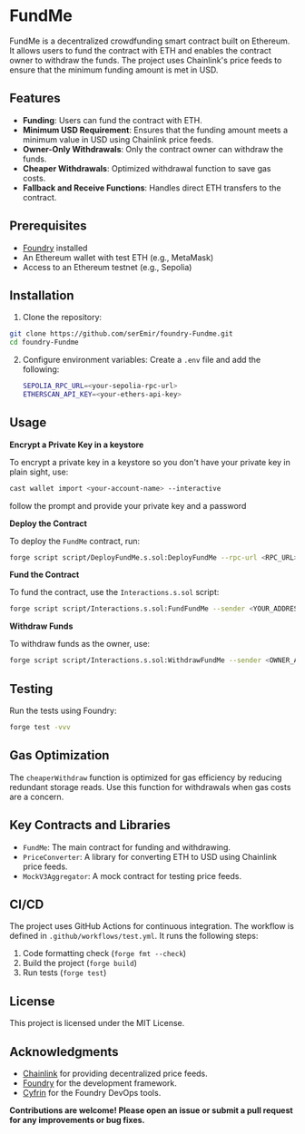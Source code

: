 # FundMe

FundMe is a decentralized crowdfunding smart contract built on Ethereum. It allows users to fund the contract with ETH and enables the contract owner to withdraw the funds. The project uses Chainlink's price feeds to ensure that the minimum funding amount is met in USD.

## Features

- **Funding**: Users can fund the contract with ETH.
- **Minimum USD Requirement**: Ensures that the funding amount meets a minimum value in USD using Chainlink price feeds.
- **Owner-Only Withdrawals**: Only the contract owner can withdraw the funds.
- **Cheaper Withdrawals**: Optimized withdrawal function to save gas costs.
- **Fallback and Receive Functions**: Handles direct ETH transfers to the contract.

## Prerequisites

- [Foundry](https://github.com/foundry-rs/foundry) installed
- An Ethereum wallet with test ETH (e.g., MetaMask)
- Access to an Ethereum testnet (e.g., Sepolia)

## Installation

1. Clone the repository:
```bash
git clone https://github.com/serEmir/foundry-Fundme.git
cd foundry-Fundme
```

2. Configure environment variables: Create a `.env` file and add the following:
   ```bash
   SEPOLIA_RPC_URL=<your-sepolia-rpc-url>
   ETHERSCAN_API_KEY=<your-ethers-api-key>
   ```

## Usage

**Encrypt a Private Key in a keystore**

To encrypt a private key in a keystore so you don't have your private key in plain sight, use:
```bash
cast wallet import <your-account-name> --interactive
```
follow the prompt and provide your private key and a password

**Deploy the Contract**

To deploy the `FundMe` contract, run:
```bash
forge script script/DeployFundMe.s.sol:DeployFundMe --rpc-url <RPC_URL> --account <YOUR_ACCOUNT> --broadcast
```

**Fund the Contract**

To fund the contract, use the `Interactions.s.sol` script:
```bash
forge script script/Interactions.s.sol:FundFundMe --sender <YOUR_ADDRESS> --rpc-url <RPC_URL> --account <YOUR_ACCOUNT> --broadcast
```

**Withdraw Funds**

To withdraw funds as the owner, use:
```bash
forge script script/Interactions.s.sol:WithdrawFundMe --sender <OWNER_ADDRESS> --rpc-url <RPC_URL> --account <YOUR_ACCOUNT> --broadcast
```

## Testing

Run the tests using Foundry:
```bash
forge test -vvv
```

## Gas Optimization

The `cheaperWithdraw` function is optimized for gas efficiency by reducing redundant storage reads. Use this function for withdrawals when gas costs are a concern.

## Key Contracts and Libraries

- `FundMe`: The main contract for funding and withdrawing.
- `PriceConverter`: A library for converting ETH to USD using Chainlink price feeds.
- `MockV3Aggregator`: A mock contract for testing price feeds.

## CI/CD

The project uses GitHub Actions for continuous integration. The workflow is defined in `.github/workflows/test.yml`. It runs the following steps:

1. Code formatting check (`forge fmt --check`)
2. Build the project (`forge build`)
3. Run tests (`forge test`)

## License

This project is licensed under the MIT License.

## Acknowledgments

- [Chainlink](https://chain.link/) for providing decentralized price feeds.
- [Foundry](https://github.com/foundry-rs/foundry) for the development framework.
- [Cyfrin](https://github.com/Cyfrin) for the Foundry DevOps tools.

**Contributions are welcome! Please open an issue or submit a pull request for any improvements or bug fixes.**
